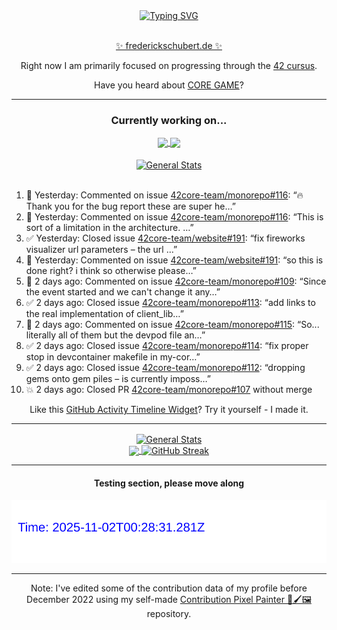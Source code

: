 <div align="center">
	<a href="https://git.io/typing-svg"><img src="https://readme-typing-svg.demolab.com?font=Fira+Code&size=30&pause=1000&color=70A5FD&background=1A1B27&center=true&vCenter=true&repeat=false&random=false&width=550&lines=%F0%9F%91%8B+Hello+World!+I'm+Freddy!+%F0%9F%96%96" alt="Typing SVG" /></a>
</div>
<br>
<div align="center">
	<p></p><a href="https://frederickschubert.de">✨ frederickschubert.de ✨</a></p>
	<p>Right now I am primarily focused on progressing through the <a href="https://github.com/FreddyMSchubert/42_cursus">42 cursus</a>.</p>
	<p>Have you heard about <a href="https://coregame.de/">CORE GAME</a>?</p>
</div>

<hr>

<div align="center">

### Currently working on...

<!-- [![current_repo](https://github-readme-stats.vercel.app/api/pin/?username=FreddyMSchubert&repo=Crafty_Concoctions&theme=tokyonight)](https://github.com/FreddyMSchubert/Crafty_Concoctions) -->

<div align="center">
	<a href="https://github.com/Reptudn/42_transcendence" target="_blank">
		<img align="center" src="https://github-readme-stats.vercel.app/api/pin/?username=Reptudn&repo=42_transcendence&theme=tokyonight" />
	</a>
	<a href="https://github.com/42core-team/monorepo" target="_blank">
		<img align="center" src="https://github-readme-stats.vercel.app/api/pin/?username=42core-team&repo=monorepo&theme=tokyonight" />
	</a>
</div>

<br>

<div align="center">
	<a href="https://github.com/FreddyMSchubert/42_cursus" target="_blank">
		<img align="center" src="https://github-readme-stats.vercel.app/api/pin/?username=FreddyMSchubert&repo=42_cursus&theme=tokyonight" alt="General Stats" />
	</a>
</div>

<br>

<div align="left">
<ol>
<!-- ACTIVITY:START -->
<li>💬 Yesterday: Commented on issue <a href="https://github.com/42core-team/monorepo/issues/116#issuecomment-3319745125">42core-team/monorepo#116</a>: “🔥 Thank you for the bug report these are super he…”</li>
<li>💬 Yesterday: Commented on issue <a href="https://github.com/42core-team/monorepo/issues/116#issuecomment-3319740628">42core-team/monorepo#116</a>: “This is sort of a limitation in the architecture. …”</li>
<li>✅ Yesterday: Closed issue <a href="https://github.com/42core-team/website/issues/191">42core-team/website#191</a>: “fix fireworks visualizer url parameters – the url …”</li>
<li>💬 Yesterday: Commented on issue <a href="https://github.com/42core-team/website/issues/191#issuecomment-3317339823">42core-team/website#191</a>: “so this is done right? i think so otherwise please…”</li>
<li>💬 2 days ago: Commented on issue <a href="https://github.com/42core-team/monorepo/issues/109#issuecomment-3316285878">42core-team/monorepo#109</a>: “Since the event started and we can't change it any…”</li>
<li>✅ 2 days ago: Closed issue <a href="https://github.com/42core-team/monorepo/issues/113">42core-team/monorepo#113</a>: “add links to the real implementation of client_lib…”</li>
<li>💬 2 days ago: Commented on issue <a href="https://github.com/42core-team/monorepo/issues/115#issuecomment-3316275677">42core-team/monorepo#115</a>: “So... literally all of them but the devpod file an…”</li>
<li>✅ 2 days ago: Closed issue <a href="https://github.com/42core-team/monorepo/issues/114">42core-team/monorepo#114</a>: “fix proper stop in devcontainer makefile in my-cor…”</li>
<li>✅ 2 days ago: Closed issue <a href="https://github.com/42core-team/monorepo/issues/112">42core-team/monorepo#112</a>: “dropping gems onto gem piles – is currently imposs…”</li>
<li>💥 2 days ago: Closed PR <a href="https://github.com/42core-team/monorepo/pull/107">42core-team/monorepo#107</a> without merge</li>
<!-- ACTIVITY:END -->
</ol>
</div>

Like this [GitHub Activity Timeline Widget](https://github.com/FreddyMSchubert/github-activity-timeline)? Try it yourself - I made it.

<hr>

<div align="center">
	<a href="https://github.com/anuraghazra/github-readme-stats" target="_blank">
		<img height=200 align="center" src="https://github-readme-stats.vercel.app/api?username=FreddyMSchubert&show_icons=true&theme=tokyonight&card_width=650" alt="General Stats" />
	</a>
</div>

<div align="center">
	<a href="https://github.com/anuraghazra/github-readme-stats" target="_blank">
		<img height=200 align="center" src="https://github-readme-stats.vercel.app/api/top-langs/?username=FreddyMSchubert&layout=donut&theme=tokyonight&card_width=320">
	</a>
	<a href="https://github.com/DenverCoder1/github-readme-streak-stats" target="_blank">
		<img height=200 align="center" src="https://streak-stats.demolab.com?user=FreddyMSchubert&theme=tokyonight&date_format=j%20M%5B%20Y%5D&card_width=320&card_height=200&hide_total_contributions=true" alt="GitHub Streak" />
	</a>
</div>

<hr>

#### Testing section, please move along

![GitHub Defenders SVG](https://github.com/FreddyMSchubert/FreddyMSchubert/blob/github_defenders_output/output.svg)

<hr>

Note: I've edited some of the contribution data of my profile before December 2022 using my self-made [Contribution Pixel Painter 🎨🖌️🖼️](https://github.com/FreddyMSchubert/contribution-pixel-painter) repository.
